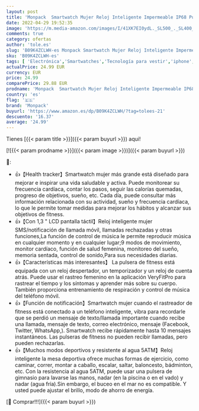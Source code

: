 ```yaml
---
layout: post
title: 'Monpack  Smartwatch Mujer Reloj Inteligente Impermeable IP68 Pulsera Actividad 1.3 Pulgada con Monitor de Ritmo cardíaco  Podómetro  Reloj Actividad para Xiaomi Huawei iPhone  para iOS  Android  Rosa'
date: 2022-04-29 19:52:35
image: 'https://m.media-amazon.com/images/I/41XK7EI0ydL._SL500_._SL400_.jpg'
comments: true
category: ofertas
author: 'tole.es'
slug: 'B09K4ZCLWH-es Monpack Smartwatch Mujer Reloj Inteligente Impermeable...'
sku: 'B09K4ZCLWH-es'
tags: [ 'Electrónica','Smartwatches','Tecnología para vestir','iphone','monpack','🇪🇸', ]
actualPrice: 24.99 EUR
currency: EUR
price: 24.99
comparePrice: 29.88 EUR
prodname: 'Monpack  Smartwatch Mujer Reloj Inteligente Impermeable IP68 Pulsera Actividad 1.3 Pulgada con Monitor de Ritmo cardíaco  Podómetro  Reloj Actividad para Xiaomi Huawei iPhone  para iOS  Android  Rosa'
country: 'es'
flag: '🇪🇸'
brand: 'Monpack'
buyurl: 'https://www.amazon.es/dp/B09K4ZCLWH/?tag=tolees-21'
descuento: '16.37'
average: '24.99'
---
```


Tienes [{{< param title >}}]({{< param buyurl >}}) aqui!

[![{{< param prodname >}}]({{< param image >}})]({{< param buyurl >}})

🔎:

- 👍【Health tracker】Smartwatch mujer más grande está diseñado para mejorar e inspirar una vida saludable y activa. Puede monitorear su frecuencia cardíaca, contar los pasos, seguir las calorías quemadas, progreso de objetivos, sueño, etc. Cada día, puede consultar más información relacionada con su actividad, sueño y frecuencia cardíaca, lo que le permite tomar medidas para mejorar los hábitos y alcanzar sus objetivos de fitness.
- 👍【Con 1,3 " LCD pantalla táctil】Reloj inteligente mujer SMS/notificación de llamada móvil, llamadas rechazadas y otras funciones,La función de control de música le permite reproducir música en cualquier momento y en cualquier lugar;9 modos de movimiento, monitor cardíaco, función de salud femenina, monitoreo del sueño, memoria sentada, control de sonido,Para sus necesidades diarias.
- 👍【Características más interesantes】 La pulsera de fitness está equipada con un reloj despertador, un temporizador y un reloj de cuenta atrás. Puede usar el rastreo femenino en la aplicación VeryFitPro para rastrear el tiempo y los síntomas y aprender más sobre su cuerpo. También proporciona entrenamiento de respiración y control de música del teléfono móvil.
- 👍【Función de notificación】Smartwatch mujer cuando el rastreador de fitness está conectado a un teléfono inteligente, vibra para recordarle que se perdió un mensaje de texto/llamada importante cuando recibe una llamada, mensaje de texto, correo electrónico, mensaje (Facebook, Twitter, WhatsApp,). Smartwatch recibe rápidamente hasta 10 mensajes instantáneos. Las pulseras de fitness no pueden recibir llamadas, pero pueden rechazarlas.
- 👍【Muchos modos deportivos y resistente al agua 5ATM】Reloj inteligente la mesa deportiva ofrece muchas formas de ejercicio, como caminar, correr, montar a caballo, escalar, saltar, baloncesto, bádminton, etc. Con la resistencia al agua 5ATM, puede usar una pulsera de gimnasio para lavarse las manos, nadar (en la piscina o en el vado) y nadar (agua fría).Sin embargo, el buceo en el mar no es compatible. Y usted puede ajustar el brillo, modo de ahorro de energía.

[🛒 Comprar!!!]({{< param buyurl >}})
